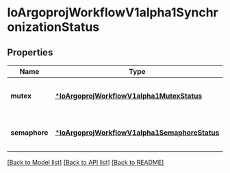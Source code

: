 # IoArgoprojWorkflowV1alpha1SynchronizationStatus


## Properties
Name | Type | Description | Notes
------------ | ------------- | ------------- | -------------
**mutex** | [***IoArgoprojWorkflowV1alpha1MutexStatus**](IoArgoprojWorkflowV1alpha1MutexStatus.md) |  | [optional] [default to nothing]
**semaphore** | [***IoArgoprojWorkflowV1alpha1SemaphoreStatus**](IoArgoprojWorkflowV1alpha1SemaphoreStatus.md) |  | [optional] [default to nothing]


[[Back to Model list]](../README.md#models) [[Back to API list]](../README.md#api-endpoints) [[Back to README]](../README.md)


